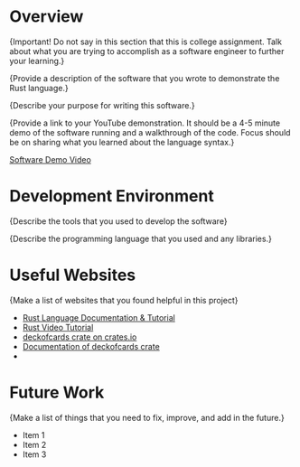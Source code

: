 # Overview

{Important! Do not say in this section that this is college assignment. Talk about what you are trying to accomplish as a software engineer to further your learning.}

{Provide a description of the software that you wrote to demonstrate the Rust language.}

{Describe your purpose for writing this software.}

{Provide a link to your YouTube demonstration. It should be a 4-5 minute demo of the software running and a walkthrough of the code. Focus should be on sharing what you learned about the language syntax.}

[Software Demo Video](http://youtube.link.goes.here)

# Development Environment

{Describe the tools that you used to develop the software}

{Describe the programming language that you used and any libraries.}

# Useful Websites

{Make a list of websites that you found helpful in this project}

- [Rust Language Documentation & Tutorial](https://www.rust-lang.org/learn)
- [Rust Video Tutorial](https://www.youtube.com/watch?v=ygL_xcavzQ4)
- [deckofcards crate on crates.io](https://crates.io/crates/deckofcards)
- [Documentation of deckofcards crate](https://docs.rs/deckofcards/latest/deckofcards/)
- []()

# Future Work

{Make a list of things that you need to fix, improve, and add in the future.}

- Item 1
- Item 2
- Item 3